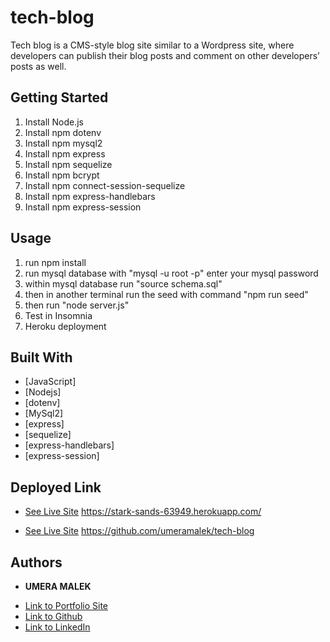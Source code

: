 # tech-blog
Tech blog is a CMS-style blog site similar to a Wordpress site, where developers can publish their blog posts and comment on other developers’ posts as well.


## Getting Started
1. Install Node.js
2. Install npm dotenv
3. Install npm mysql2
4. Install npm express
5. Install npm sequelize
6. Install npm bcrypt
7. Install npm connect-session-sequelize
8. Install npm express-handlebars
9. Install npm express-session

## Usage 
1. run npm install
2. run mysql database with "mysql -u root -p" enter your mysql password 
3. within mysql database run "source schema.sql" 
4. then in another terminal run the seed with command "npm run seed"
5. then run "node server.js"
6. Test in Insomnia
7. Heroku deployment




## Built With

* [JavaScript]
* [Nodejs]
* [dotenv] 
* [MySql2]
* [express]
* [sequelize]
* [express-handlebars]
* [express-session]


## Deployed Link

* [See Live Site](#) https://stark-sands-63949.herokuapp.com/

* [See Live Site](#) https://github.com/umeramalek/tech-blog




## Authors

* **UMERA MALEK** 

- [Link to Portfolio Site](https://umeramalek.github.io/)
- [Link to Github](https://github.com/umeramalek)
- [Link to LinkedIn](www.linkedin.com/in/umeramalek)
